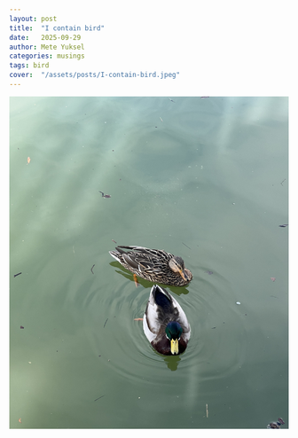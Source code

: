 ```yaml
---
layout: post
title:  "I contain bird"
date:   2025-09-29
author: Mete Yuksel
categories: musings
tags: bird
cover:  "/assets/posts/I-contain-bird.jpeg"
---
```



<img src="/assets/ducks_dc.jpeg" alt="Ducks DC" width="100%" height="600px">
